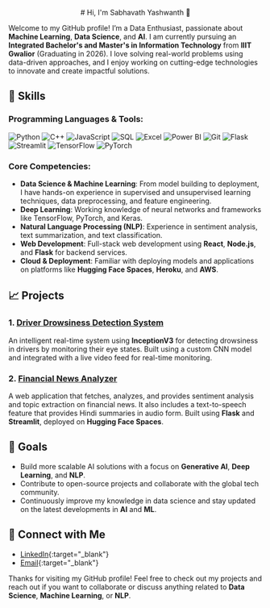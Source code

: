 <p align="center">
  # Hi, I'm Sabhavath Yashwanth 👋
</p>

Welcome to my GitHub profile! I’m a Data Enthusiast, passionate about **Machine Learning**, **Data Science**, and **AI**. I am currently pursuing an **Integrated Bachelor's and Master's in Information Technology** from **IIIT Gwalior** (Graduating in 2026). I love solving real-world problems using data-driven approaches, and I enjoy working on cutting-edge technologies to innovate and create impactful solutions.

## 🚀 Skills

### **Programming Languages & Tools:**
<div>
  <img src="https://img.shields.io/badge/-Python-3776AB?style=flat-square&logo=python&logoColor=white" alt="Python"/>
  <img src="https://img.shields.io/badge/-C++-00599C?style=flat-square&logo=c%2B%2B&logoColor=white" alt="C++"/>
  <img src="https://img.shields.io/badge/-JavaScript-F7DF1E?style=flat-square&logo=javascript&logoColor=black" alt="JavaScript"/>
  <img src="https://img.shields.io/badge/-SQL-1572B6?style=flat-square&logo=postgresql&logoColor=white" alt="SQL"/>
  <img src="https://img.shields.io/badge/-Excel-217346?style=flat-square&logo=microsoft-excel&logoColor=white" alt="Excel"/>
  <img src="https://img.shields.io/badge/-Power%20BI-0078D4?style=flat-square&logo=microsoft-powerbi&logoColor=white" alt="Power BI"/>
  <img src="https://img.shields.io/badge/-Git-F05032?style=flat-square&logo=git&logoColor=white" alt="Git"/>
  <img src="https://img.shields.io/badge/-Flask-000000?style=flat-square&logo=flask&logoColor=white" alt="Flask"/>
  <img src="https://img.shields.io/badge/-Streamlit-FF4B4B?style=flat-square&logo=streamlit&logoColor=white" alt="Streamlit"/>
  <img src="https://img.shields.io/badge/-TensorFlow-FF6F00?style=flat-square&logo=tensorflow&logoColor=white" alt="TensorFlow"/>
  <img src="https://img.shields.io/badge/-PyTorch-EE4C2C?style=flat-square&logo=pytorch&logoColor=white" alt="PyTorch"/>
</div>

### **Core Competencies:**
- **Data Science & Machine Learning**: From model building to deployment, I have hands-on experience in supervised and unsupervised learning techniques, data preprocessing, and feature engineering.
- **Deep Learning**: Working knowledge of neural networks and frameworks like TensorFlow, PyTorch, and Keras.
- **Natural Language Processing (NLP)**: Experience in sentiment analysis, text summarization, and text classification.
- **Web Development**: Full-stack web development using **React**, **Node.js**, and **Flask** for backend services.
- **Cloud & Deployment**: Familiar with deploying models and applications on platforms like **Hugging Face Spaces**, **Heroku**, and **AWS**.

## 📈 Projects

### **1. [Driver Drowsiness Detection System](https://github.com/sabhavathyashwanth/Driver-Drowsiness-Detection)**  
An intelligent real-time system using **InceptionV3** for detecting drowsiness in drivers by monitoring their eye states. Built using a custom CNN model and integrated with a live video feed for real-time monitoring.

### **2. [Financial News Analyzer](https://github.com/sabhavathyashwanth/News-Summarization-and-Text-to-Speech-Application)**  
A web application that fetches, analyzes, and provides sentiment analysis and topic extraction on financial news. It also includes a text-to-speech feature that provides Hindi summaries in audio form. Built using **Flask** and **Streamlit**, deployed on **Hugging Face Spaces**.


## 🎯 Goals

- Build more scalable AI solutions with a focus on **Generative AI**, **Deep Learning**, and **NLP**.
- Contribute to open-source projects and collaborate with the global tech community.
- Continuously improve my knowledge in data science and stay updated on the latest developments in **AI** and **ML**.

## 💬 Connect with Me
- [LinkedIn](https://www.linkedin.com/in/yashwanth-nayak){:target="_blank"}
- [Email](mailto:yashwanthsabhavath98.8@gmail.com){:target="_blank"}

Thanks for visiting my GitHub profile! Feel free to check out my projects and reach out if you want to collaborate or discuss anything related to **Data Science**, **Machine Learning**, or **NLP**.
